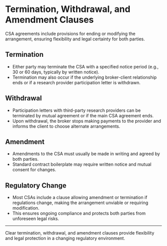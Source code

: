 # Termination, Withdrawal, and Amendment Clauses

CSA agreements include provisions for ending or modifying the arrangement, ensuring flexibility and legal certainty for both parties.

## Termination
- Either party may terminate the CSA with a specified notice period (e.g., 30 or 60 days, typically by written notice).
- Termination may also occur if the underlying broker-client relationship ends or if a research provider participation letter is withdrawn.

## Withdrawal
- Participation letters with third-party research providers can be terminated by mutual agreement or if the main CSA agreement ends.
- Upon withdrawal, the broker stops making payments to the provider and informs the client to choose alternate arrangements.

## Amendment
- Amendments to the CSA must usually be made in writing and agreed by both parties.
- Standard contract boilerplate may require written notice and mutual consent for changes.

## Regulatory Change
- Most CSAs include a clause allowing amendment or termination if regulations change, making the arrangement unviable or requiring modification.
- This ensures ongoing compliance and protects both parties from unforeseen legal risks.

---

Clear termination, withdrawal, and amendment clauses provide flexibility and legal protection in a changing regulatory environment. 